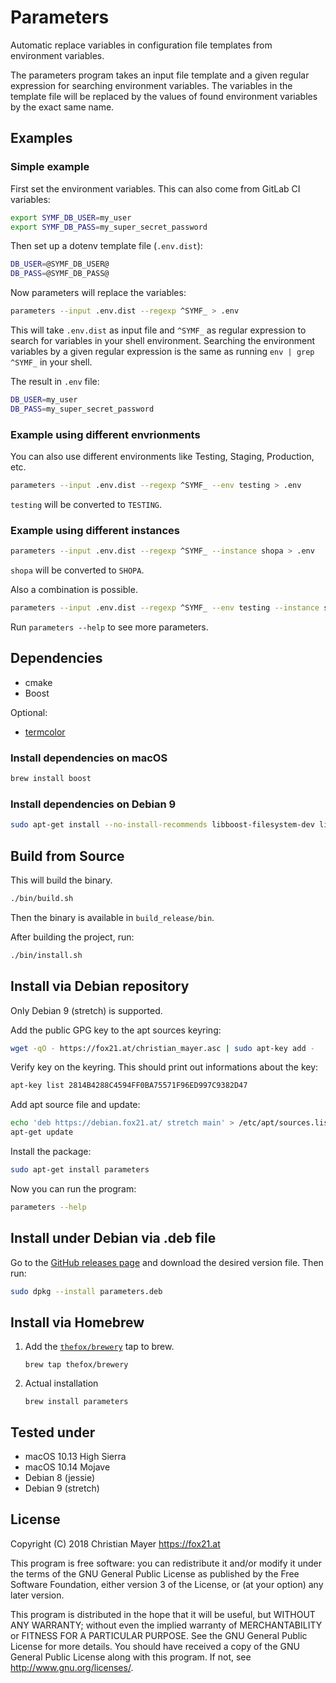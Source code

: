 # Parameters

Automatic replace variables in configuration file templates from environment variables.

The parameters program takes an input file template and a given regular expression for searching environment variables. The variables in the template file will be replaced by the values of found environment variables by the exact same name.

## Examples

### Simple example

First set the environment variables. This can also come from GitLab CI variables:

```bash
export SYMF_DB_USER=my_user
export SYMF_DB_PASS=my_super_secret_password
```

Then set up a dotenv template file (`.env.dist`):

```bash
DB_USER=@SYMF_DB_USER@
DB_PASS=@SYMF_DB_PASS@
```

Now parameters will replace the variables:

```bash
parameters --input .env.dist --regexp ^SYMF_ > .env
```

This will take `.env.dist` as input file and `^SYMF_` as regular expression to search for variables in your shell environment. Searching the environment variables by a given regular expression is the same as running `env | grep ^SYMF_` in your shell.

The result in `.env` file:

```bash
DB_USER=my_user
DB_PASS=my_super_secret_password
```

### Example using different envrionments

You can also use different environments like Testing, Staging, Production, etc.

```bash
parameters --input .env.dist --regexp ^SYMF_ --env testing > .env
```

`testing` will be converted to `TESTING`.

### Example using different instances

```bash
parameters --input .env.dist --regexp ^SYMF_ --instance shopa > .env
```

`shopa` will be converted to `SHOPA`.

Also a combination is possible.

```bash
parameters --input .env.dist --regexp ^SYMF_ --env testing --instance shopa > .env
```

Run `parameters --help` to see more parameters.

## Dependencies

- cmake
- Boost

Optional:

- [termcolor](https://github.com/ikalnytskyi/termcolor)

### Install dependencies on macOS

```bash
brew install boost
```

### Install dependencies on Debian 9

```bash
sudo apt-get install --no-install-recommends libboost-filesystem-dev libboost-program-options-dev
```

## Build from Source

This will build the binary.

```bash
./bin/build.sh
```

Then the binary is available in `build_release/bin`.

After building the project, run:

```bash
./bin/install.sh
```

## Install via Debian repository

Only Debian 9 (stretch) is supported.

Add the public GPG key to the apt sources keyring:

```bash
wget -qO - https://fox21.at/christian_mayer.asc | sudo apt-key add -
```

Verify key on the keyring. This should print out informations about the key:

```bash
apt-key list 2814B4288C4594FF0BA75571F96ED997C9382D47
```

Add apt source file and update:

```bash
echo 'deb https://debian.fox21.at/ stretch main' > /etc/apt/sources.list.d/fox21at.list
apt-get update
```

Install the package:

```bash
sudo apt-get install parameters
```

Now you can run the program:

```bash
parameters --help
```

## Install under Debian via .deb file

Go to the [GitHub releases page](https://github.com/TheFox/parameters/releases) and download the desired version file. Then run:

```bash
sudo dpkg --install parameters.deb
```

## Install via Homebrew

1. Add the [`thefox/brewery`](https://github.com/TheFox/homebrew-brewery) tap to brew.
	
	```
	brew tap thefox/brewery
	```

2. Actual installation
	
	```
	brew install parameters
	```

## Tested under

- macOS 10.13 High Sierra
- macOS 10.14 Mojave
- Debian 8 (jessie)
- Debian 9 (stretch)

## License

Copyright (C) 2018 Christian Mayer <https://fox21.at>

This program is free software: you can redistribute it and/or modify it under the terms of the GNU General Public License as published by the Free Software Foundation, either version 3 of the License, or (at your option) any later version.

This program is distributed in the hope that it will be useful, but WITHOUT ANY WARRANTY; without even the implied warranty of MERCHANTABILITY or FITNESS FOR A PARTICULAR PURPOSE. See the GNU General Public License for more details. You should have received a copy of the GNU General Public License along with this program. If not, see <http://www.gnu.org/licenses/>.

